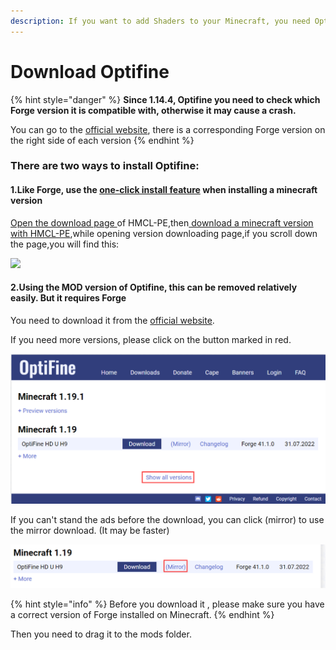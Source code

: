 ```yaml
---
description: If you want to add Shaders to your Minecraft, you need Optifine
---
```


# Download Optifine

{% hint style="danger" %}
**Since 1.14.4, Optifine you need to check which Forge version it is compatible with, otherwise it may cause a crash.**

You can go to the [official website](https://optifine.net/downloads), there is a corresponding Forge version on the right side of each version
{% endhint %}

### There are two ways to install Optifine:

#### 1.Like Forge, use the [one-click install feature](download-forge-fabric-liteloader.md) when installing a minecraft version

[Open the download page ](./#open-the-download-page-of-hmcl-pe)of HMCL-PE,then[ download a minecraft version with HMCL-PE](download-minecraft-with-hmcl-pe.md),while opening version downloading page,if you scroll down the page,you will find this:

![](../../.gitbook/assets/Screenshot\_2022-08-15-14-30-19-98\_d17cc25ab2657fb.jpg)

#### 2.Using the MOD version of Optifine, this can be removed relatively easily. But it requires Forge

You need to download it from the [official website](https://optifine.net/downloads).

If you need more versions, please click on the button marked in red.

![](<../../.gitbook/assets/image (29).png>)

If you can't stand the ads before the download, you can click (mirror) to use the mirror download. (It may be faster)

![](<../../.gitbook/assets/image (17).png>)

{% hint style="info" %}
Before you download it , please make sure you have a correct version of Forge installed on Minecraft.
{% endhint %}

Then you need to drag it to the mods folder.
